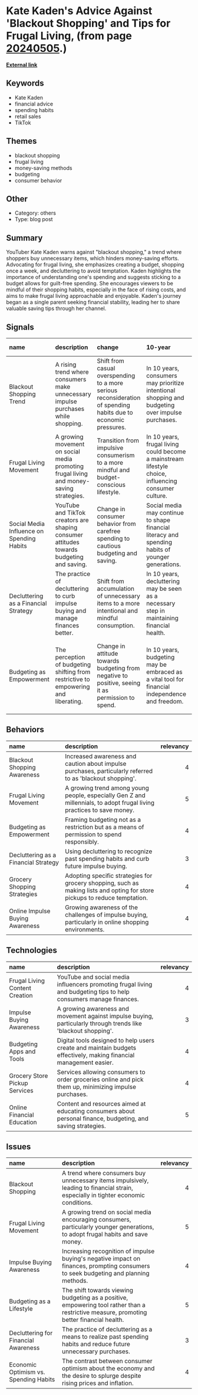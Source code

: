 # __Kate Kaden's Advice Against 'Blackout Shopping' and Tips for Frugal Living__, (from page [20240505](https://kghosh.substack.com/p/20240505).)

__[External link](https://www.businessinsider.com/avoiding-blackout-shopping-saving-money-frugal-living-youtuber-finances-2024-4?utm_source=substack&utm_medium=email)__



## Keywords

* Kate Kaden
* financial advice
* spending habits
* retail sales
* TikTok

## Themes

* blackout shopping
* frugal living
* money-saving methods
* budgeting
* consumer behavior

## Other

* Category: others
* Type: blog post

## Summary

YouTuber Kate Kaden warns against "blackout shopping," a trend where shoppers buy unnecessary items, which hinders money-saving efforts. Advocating for frugal living, she emphasizes creating a budget, shopping once a week, and decluttering to avoid temptation. Kaden highlights the importance of understanding one's spending and suggests sticking to a budget allows for guilt-free spending. She encourages viewers to be mindful of their shopping habits, especially in the face of rising costs, and aims to make frugal living approachable and enjoyable. Kaden's journey began as a single parent seeking financial stability, leading her to share valuable saving tips through her channel.

## Signals

| name                                      | description                                                                              | change                                                                                                         | 10-year                                                                                              | driving-force                                                                                      |   relevancy |
|:------------------------------------------|:-----------------------------------------------------------------------------------------|:---------------------------------------------------------------------------------------------------------------|:-----------------------------------------------------------------------------------------------------|:---------------------------------------------------------------------------------------------------|------------:|
| Blackout Shopping Trend                   | A rising trend where consumers make unnecessary impulse purchases while shopping.        | Shift from casual overspending to a more serious reconsideration of spending habits due to economic pressures. | In 10 years, consumers may prioritize intentional shopping and budgeting over impulse purchases.     | Economic pressures and rising living costs are driving consumers to rethink their spending habits. |           4 |
| Frugal Living Movement                    | A growing movement on social media promoting frugal living and money-saving strategies.  | Transition from impulsive consumerism to a more mindful and budget-conscious lifestyle.                        | In 10 years, frugal living could become a mainstream lifestyle choice, influencing consumer culture. | The need to adapt to rising costs of living and financial insecurity motivates this shift.         |           5 |
| Social Media Influence on Spending Habits | YouTube and TikTok creators are shaping consumer attitudes towards budgeting and saving. | Change in consumer behavior from carefree spending to cautious budgeting and saving.                           | Social media may continue to shape financial literacy and spending habits of younger generations.    | Increased access to financial advice on social media platforms drives this change.                 |           4 |
| Decluttering as a Financial Strategy      | The practice of decluttering to curb impulse buying and manage finances better.          | Shift from accumulation of unnecessary items to a more intentional and mindful consumption.                    | In 10 years, decluttering may be seen as a necessary step in maintaining financial health.           | Awareness of consumer waste and financial strain influences this decluttering trend.               |           3 |
| Budgeting as Empowerment                  | The perception of budgeting shifting from restrictive to empowering and liberating.      | Change in attitude towards budgeting from negative to positive, seeing it as permission to spend.              | In 10 years, budgeting may be embraced as a vital tool for financial independence and freedom.       | Changing perceptions about financial management and the benefits of budgeting drive this shift.    |           4 |

## Behaviors

| name                                 | description                                                                                                                |   relevancy |
|:-------------------------------------|:---------------------------------------------------------------------------------------------------------------------------|------------:|
| Blackout Shopping Awareness          | Increased awareness and caution about impulse purchases, particularly referred to as 'blackout shopping'.                  |           4 |
| Frugal Living Movement               | A growing trend among young people, especially Gen Z and millennials, to adopt frugal living practices to save money.      |           5 |
| Budgeting as Empowerment             | Framing budgeting not as a restriction but as a means of permission to spend responsibly.                                  |           4 |
| Decluttering as a Financial Strategy | Using decluttering to recognize past spending habits and curb future impulse buying.                                       |           3 |
| Grocery Shopping Strategies          | Adopting specific strategies for grocery shopping, such as making lists and opting for store pickups to reduce temptation. |           4 |
| Online Impulse Buying Awareness      | Growing awareness of the challenges of impulse buying, particularly in online shopping environments.                       |           4 |

## Technologies

| name                           | description                                                                                                        |   relevancy |
|:-------------------------------|:-------------------------------------------------------------------------------------------------------------------|------------:|
| Frugal Living Content Creation | YouTube and social media influencers promoting frugal living and budgeting tips to help consumers manage finances. |           4 |
| Impulse Buying Awareness       | A growing awareness and movement against impulse buying, particularly through trends like 'blackout shopping'.     |           3 |
| Budgeting Apps and Tools       | Digital tools designed to help users create and maintain budgets effectively, making financial management easier.  |           4 |
| Grocery Store Pickup Services  | Services allowing consumers to order groceries online and pick them up, minimizing impulse purchases.              |           4 |
| Online Financial Education     | Content and resources aimed at educating consumers about personal finance, budgeting, and saving strategies.       |           5 |

## Issues

| name                                  | description                                                                                                                              |   relevancy |
|:--------------------------------------|:-----------------------------------------------------------------------------------------------------------------------------------------|------------:|
| Blackout Shopping                     | A trend where consumers buy unnecessary items impulsively, leading to financial strain, especially in tighter economic conditions.       |           4 |
| Frugal Living Movement                | A growing trend on social media encouraging consumers, particularly younger generations, to adopt frugal habits and save money.          |           5 |
| Impulse Buying Awareness              | Increasing recognition of impulse buying's negative impact on finances, prompting consumers to seek budgeting and planning methods.      |           4 |
| Budgeting as a Lifestyle              | The shift towards viewing budgeting as a positive, empowering tool rather than a restrictive measure, promoting better financial health. |           5 |
| Decluttering for Financial Awareness  | The practice of decluttering as a means to realize past spending habits and reduce future unnecessary purchases.                         |           3 |
| Economic Optimism vs. Spending Habits | The contrast between consumer optimism about the economy and the desire to splurge despite rising prices and inflation.                  |           4 |
